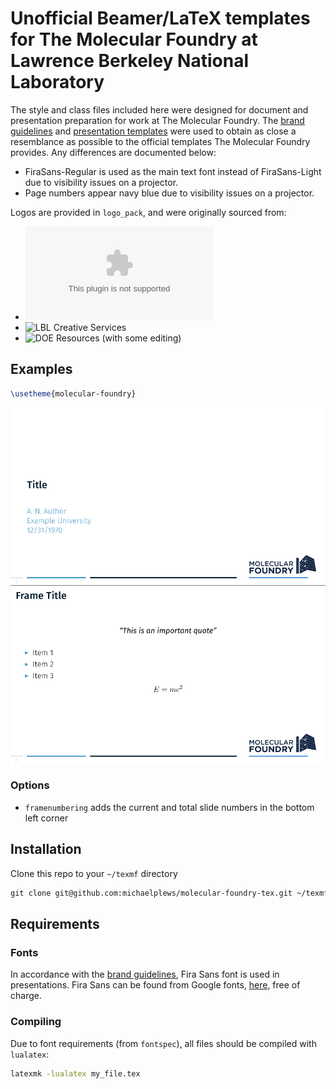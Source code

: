 # Unofficial Beamer/LaTeX templates for The Molecular Foundry at Lawrence Berkeley National Laboratory

The style and class files included here were designed for document and
presentation preparation for work at The Molecular
Foundry. The
[brand guidelines](http://foundry.lbl.gov/assets/docs/media/Molecular_Foundry_Brand_Guidelines-2015.pdf) and
[presentation templates](http://foundry.lbl.gov/media/) were used to
obtain as close a resemblance as possible to the official templates
The Molecular Foundry provides. Any differences are documented below:

- FiraSans-Regular is used as the main text font instead of FiraSans-Light due to visibility issues on a projector.
- Page numbers appear navy blue due to visibility issues on a projector.

Logos are provided in `logo_pack`, and were originally sourced from:
 - ![Molecular Foundry Media Services](http://foundry.lbl.gov/assets/docs/media/All_Logos.zip)
 - ![LBL Creative Services](https://creative.lbl.gov/downloads/the-berkeley-lab-brand/)
 - ![DOE Resources](https://science.energy.gov/about/resources/logos/)
   (with some editing)

## Examples

```tex
\usetheme{molecular-foundry}
```
![molecular-foundry](./examples/molecular-foundry.png)

### Options
 - `framenumbering` adds the current and total slide numbers in the bottom left corner

## Installation
Clone this repo to your `~/texmf` directory

```tex
git clone git@github.com:michaelplews/molecular-foundry-tex.git ~/texmf/tex/
```

## Requirements

### Fonts
In accordance with
the
[brand guidelines](http://foundry.lbl.gov/assets/docs/media/Molecular_Foundry_Brand_Guidelines-2015.pdf),
Fira Sans font is used in presentations. Fira Sans can be found from
Google fonts, [here](https://fonts.google.com/specimen/Fira+Sans),
free of charge.

### Compiling
Due to font requirements (from `fontspec`), all files should be compiled with `lualatex`:
```bash
latexmk -lualatex my_file.tex
```
